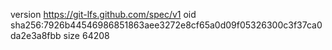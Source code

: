 version https://git-lfs.github.com/spec/v1
oid sha256:7926b44546986851863aee3272e8cf65a0d09f05326300c3f37ca0da2e3a8fbb
size 64208
